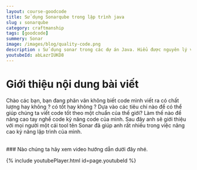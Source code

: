 ```yaml
---
layout: course-goodcode
title: Sử dụng Sonarqube trong lập trình java  
slug : sonarqube
category: craftmanship
tags: [goodcode]
summery: Sonar
image: /images/blog/quality-code.png
description : Sử dụng sonar trong các dự án Java. Hiểu được nguyên lý và lợi ích của việc sử dụng Sonar trong lập trình Java.
youtubeId: abLazrIUKD8
---
```


# **Giới thiệu nội dung bài viết**

Chào các bạn, bạn đang phân vân không biết code mình viết ra có chất lượng hay không ? có tốt hay không ? Dựa vào các tiêu chí nào để
có thể giúp chúng ta viết code tốt theo một chuẩn của thế giới? Làm thế nào để nâng cao tay nghề code kỷ năng code của mình. Sau đây anh
sẽ giới thiệu với mọi người một cái tool tên Sonar đã giúp anh rất nhiều trong việc nâng cao kỷ năng lập trình của mình.

<br>
### Nào chúng ta hãy xem video hướng dẫn dưới đây nhé.

{% include youtubePlayer.html id=page.youtubeId %}
